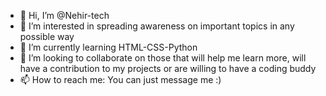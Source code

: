 - 👋 Hi, I’m @Nehir-tech
- 👀 I’m interested in spreading awareness on important topics in any possible way
- 🌱 I’m currently learning HTML-CSS-Python
- 💞️ I’m looking to collaborate on those that will help me learn more, will have a contribution to my projects or are willing to have a coding buddy
- 📫 How to reach me: You can just message me :)

<!---
Nehir-tech/Nehir-tech is a ✨ special ✨ repository because its `README.md` (this file) appears on your GitHub profile.
You can click the Preview link to take a look at your changes.
--->

